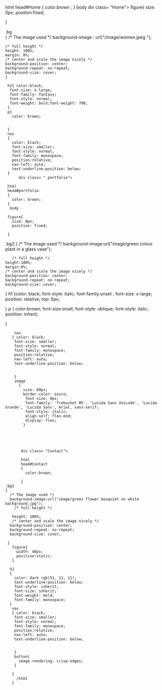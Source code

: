 html
head#Home
{
  color:brown ;
}
   body
   div class= "Home">
   figure{
       size: 0px;
       position:fixed;

   }

.bg               
{
    /* The image used */
    background-image : url("/image/women.jpeg ");
  
    /* full height */
    height: 100%;
    margin: 0%;
    /* center and scale the image nicely */
    background-position: center;
    background-repeat: no-repeat;
    background-size: cover;
    }
   
     h2{ color:black;
      font-size: x-large;
      font-family: fantasy;
      font-style: normal;
      font-weight: bold;font-weight: 700;
     }
     p{
       color: brown;
      

     }
     nav
     {
       color: black;
       font-size: smaller;
       font-style: normal;
       font-family: monospace;
       position:relative;
       nav-left: auto;
       text-underline-position: below;
     }
          div class= " portfolio">
      
     html
     head#portfolio
     {
       color: brown;
     }
      body
      
     figure{
       size: 0px;
       position: fixed;

     }
          
  .bg2
  {
     /* The image used */
     background-image:url("image/green colour plant in a glass vase");

       /* full height */
    height:100%;
    margin:0%;
    /* center and scale the image nicely */
    background-position: center;
    background-repeat: no-repeat;
    background-size: cover;
  }
  h1 
  {color: black;
    font-style: italic; 
    font-family:unset ;
    font-size: x-large;
   position: relative;
   top: 0px;

  }
  p
  { color:brown;
    font-size:small;
    font-style: oblique;
    font-style: italic;
    position: inherit;


  }

        nav 
       { color: black;
        font-size: smaller;
        font-style: normal;
        font-family: monospace;
        position:relative;
        nav-left: auto;
        text-underline-position: below;
        
         
        }
        image
          {
            size: 60px;
            border-color: azure;
             font-size: 0px;
             font-family: 'Trebuchet MS', 'Lucida Sans Unicode', 'Lucida Grande', 'Lucida Sans', Arial, sans-serif;
             font-style: italic;
             align-self: flex-end;
             display: flex;
            }


          
           

           div class= "Contact">

           html
           head#Contact
           {
             color:brown;

           }
    .bg3
    {
      /* The image used */
      background-image:url("image/green flower bouquiet on white background.jpg");
        /* full height */

       height: 100%;
       /* center and scale the image nicely */
      background-position: center;
      background-repeat: no-repeat;
      background-size: cover;

     }
       figure{
         width: 40px; 
         position:static;
       }
   
      h2
      {
        color: dark rgb(51, 11, 11);
        text-underline-position: below;
        font-style: inherit;
        font-size: inherit;
        font-weight: bold;
        font-family: monospace;
      }
       nav
       { color: black;
        font-size: smaller;
        font-style: normal;
        font-family: monospace;
        position:relative;
        nav-left: auto;
        text-underline-position: below;
        
         
        }
        button{
          image-rendering: crisp-edges;
        }

       {
         /html
       }
    
